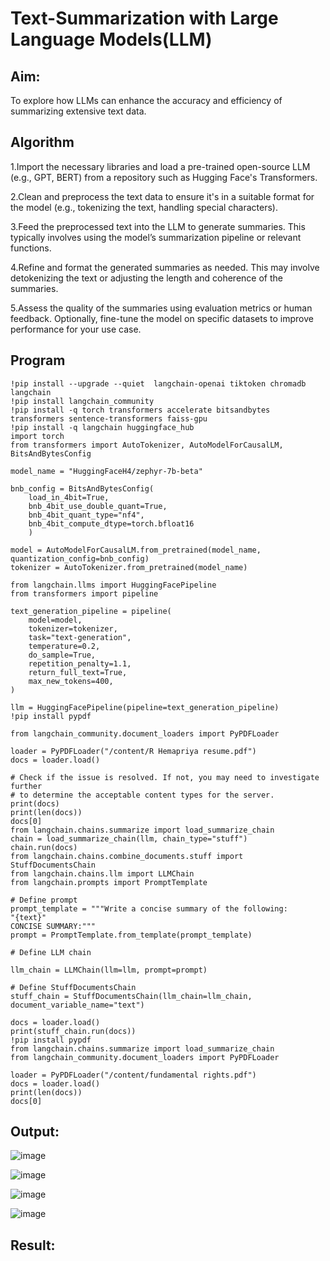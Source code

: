 # Text-Summarization with Large Language Models(LLM)
## Aim: 
   To explore how LLMs can enhance the accuracy and efficiency of summarizing extensive text data.
## Algorithm

1.Import the necessary libraries and load a pre-trained open-source LLM (e.g., GPT, BERT) from a repository such as Hugging Face's Transformers.

2.Clean and preprocess the text data to ensure it's in a suitable format for the model (e.g., tokenizing the text, handling special characters).

3.Feed the preprocessed text into the LLM to generate summaries. This typically involves using the model’s summarization pipeline or relevant functions.

4.Refine and format the generated summaries as needed. This may involve detokenizing the text or adjusting the length and coherence of the summaries.

5.Assess the quality of the summaries using evaluation metrics or human feedback. Optionally, fine-tune the model on specific datasets to improve performance for your use case.

## Program
```
!pip install --upgrade --quiet  langchain-openai tiktoken chromadb langchain
!pip install langchain_community
!pip install -q torch transformers accelerate bitsandbytes transformers sentence-transformers faiss-gpu
!pip install -q langchain huggingface_hub
import torch
from transformers import AutoTokenizer, AutoModelForCausalLM, BitsAndBytesConfig

model_name = "HuggingFaceH4/zephyr-7b-beta"

bnb_config = BitsAndBytesConfig(
    load_in_4bit=True,
    bnb_4bit_use_double_quant=True,
    bnb_4bit_quant_type="nf4",
    bnb_4bit_compute_dtype=torch.bfloat16
    )

model = AutoModelForCausalLM.from_pretrained(model_name, quantization_config=bnb_config)
tokenizer = AutoTokenizer.from_pretrained(model_name)

from langchain.llms import HuggingFacePipeline
from transformers import pipeline

text_generation_pipeline = pipeline(
    model=model,
    tokenizer=tokenizer,
    task="text-generation",
    temperature=0.2,
    do_sample=True,
    repetition_penalty=1.1,
    return_full_text=True,
    max_new_tokens=400,
)

llm = HuggingFacePipeline(pipeline=text_generation_pipeline)
!pip install pypdf

from langchain_community.document_loaders import PyPDFLoader

loader = PyPDFLoader("/content/R Hemapriya resume.pdf")
docs = loader.load()

# Check if the issue is resolved. If not, you may need to investigate further
# to determine the acceptable content types for the server.
print(docs)
print(len(docs))
docs[0]
from langchain.chains.summarize import load_summarize_chain
chain = load_summarize_chain(llm, chain_type="stuff")
chain.run(docs)
from langchain.chains.combine_documents.stuff import StuffDocumentsChain
from langchain.chains.llm import LLMChain
from langchain.prompts import PromptTemplate

# Define prompt
prompt_template = """Write a concise summary of the following:
"{text}"
CONCISE SUMMARY:"""
prompt = PromptTemplate.from_template(prompt_template)

# Define LLM chain

llm_chain = LLMChain(llm=llm, prompt=prompt)

# Define StuffDocumentsChain
stuff_chain = StuffDocumentsChain(llm_chain=llm_chain, document_variable_name="text")

docs = loader.load()
print(stuff_chain.run(docs))
!pip install pypdf
from langchain.chains.summarize import load_summarize_chain
from langchain_community.document_loaders import PyPDFLoader

loader = PyPDFLoader("/content/fundamental rights.pdf")
docs = loader.load()
print(len(docs))
docs[0]
```
## Output:
![image](https://github.com/user-attachments/assets/0f8b415b-59e5-4b49-9864-0d27382e0b99)

![image](https://github.com/user-attachments/assets/8cd6b809-b222-466b-9603-3df68e1b8b14)

![image](https://github.com/user-attachments/assets/507e1773-168e-4cbc-9bc6-3efd25315a2e)

![image](https://github.com/user-attachments/assets/95b79dfd-c0c3-4e69-a8af-36a4f79e27b0)

## Result:





